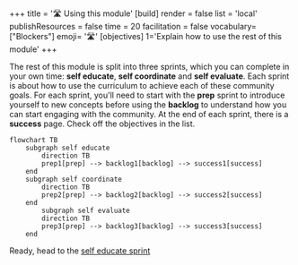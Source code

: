 +++
title = '🛣️ Using this module'
[build]
    render = false
    list = 'local'
    publishResources = false
time = 20
facilitation = false
vocabulary=["Blockers"]
emoji= '🛣️'
[objectives]
1='Explain how to use the rest of this module'
+++

The rest of this module is split into three sprints, which you can complete in your own time: **self educate**, **self coordinate** and **self evaluate**. Each sprint is about how to use the curriculum to achieve each of these community goals. For each sprint, you'll need to start with the **prep** sprint to introduce yourself to new concepts before using the **backlog** to understand how you can start engaging with the community. At the end of each sprint, there is a **success** page. Check off the objectives in the list.

```mermaid
flowchart TB
    subgraph self educate
        direction TB
        prep1[prep] --> backlog1[backlog] --> success1[success]
    end
    subgraph self coordinate
        direction TB
        prep2[prep] --> backlog2[backlog] --> success2[success]
    end
        subgraph self evaluate
        direction TB
        prep3[prep] --> backlog3[backlog] --> success3[success]
    end
```

Ready, head to the [self educate sprint](../sprints/self-educate)
